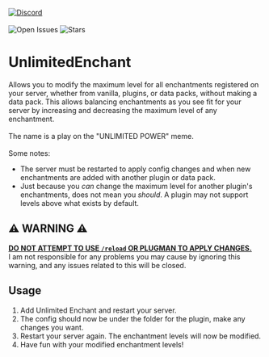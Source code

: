 [![Discord](https://discordapp.com/api/guilds/959153592869224579/widget.png?style=banner2)](https://discord.gg/qpc69BUeDe)\
\
![Open Issues](https://img.shields.io/github/issues/Elephant1214/UnlimitedEnchant?style=for-the-badge)
![Stars](https://img.shields.io/github/stars/Elephant1214/UnlimitedEnchant?style=for-the-badge)

# UnlimitedEnchant
Allows you to modify the maximum level for all enchantments registered on your server, whether from vanilla, plugins, or data packs, without making a data pack.
This allows balancing enchantments as you see fit for your server by increasing and decreasing the maximum level of any enchantment.\
\
The name is a play on the "UNLIMITED POWER" meme.\
\
Some notes:
- The server must be restarted to apply config changes and when new enchantments are added with another plugin or data pack.
- Just because you *can* change the maximum level for another plugin's enchantments, does not mean you *should*. A plugin may not support levels above what exists by default.

## ⚠ WARNING ⚠
<ins>**DO NOT ATTEMPT TO USE `/reload` OR PLUGMAN TO APPLY CHANGES.**</ins>\
I am not responsible for any problems you may cause by ignoring this warning, and any issues related to this will be closed.

## Usage
1. Add Unlimited Enchant and restart your server.
2. The config should now be under the folder for the plugin, make any changes you want.
3. Restart your server again. The enchantment levels will now be modified.
4. Have fun with your modified enchantment levels!
